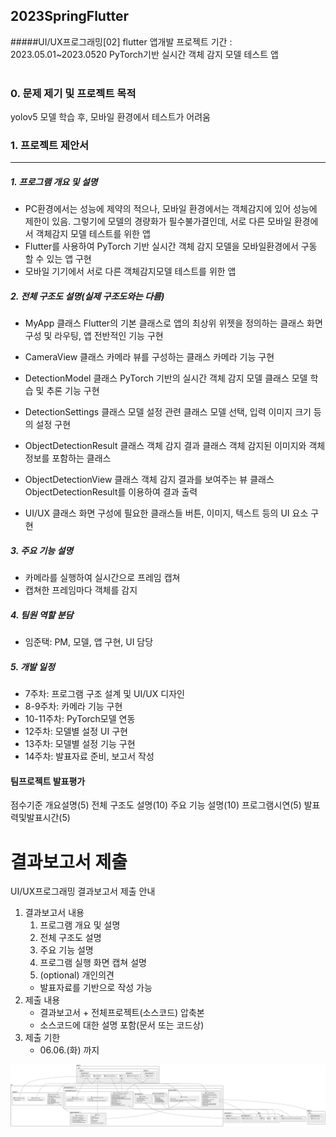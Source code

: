 ## 2023SpringFlutter 
#####UI/UX프로그래밍[02] flutter 앱개발 프로젝트
기간 : 2023.05.01~2023.0520
PyTorch기반 실시간 객체 감지 모델 테스트 앱 
<br><br>



### 0. 문제 제기 및 프로젝트 목적
yolov5 모델 학습 후, 모바일 환경에서 테스트가 어려움


### 1. 프로젝트 제안서
------------
##### 1. 프로그램 개요 및 설명
- PC환경에서는 성능에 제약의 적으나, 모바일 환경에서는 객체감지에 있어 성능에 제한이 있음. 그렇기에 모델의 경량화가 필수불가결인데, 서로 다른 모바일 환경에서 객체감지 모델 테스트를 위한 앱
- Flutter를 사용하여 PyTorch 기반 실시간 객체 감지 모델을 모바일환경에서 구동 할 수 있는 앱 구현
- 모바일 기기에서 서로 다른 객체감지모델 테스트를 위한 앱

##### 2. 전체 구조도 설명(실제 구조도와는 다름)
- MyApp 클래스
 Flutter의 기본 클래스로 앱의 최상위 위젯을 정의하는 클래스
 화면 구성 및 라우팅, 앱 전반적인 기능 구현

-  CameraView 클래스
카메라 뷰를 구성하는 클래스
카메라 기능 구현

- DetectionModel 클래스
PyTorch 기반의 실시간 객체 감지 모델 클래스
모델 학습 및 추론 기능 구현

- DetectionSettings 클래스
모델 설정 관련 클래스
모델 선택, 입력 이미지 크기 등의 설정 구현

- ObjectDetectionResult 클래스
객체 감지 결과 클래스
객체 감지된 이미지와 객체 정보를 포함하는 클래스

- ObjectDetectionView 클래스
객체 감지 결과를 보여주는 뷰 클래스
ObjectDetectionResult를 이용하여 결과 출력

- UI/UX 클래스
화면 구성에 필요한 클래스들
버튼, 이미지, 텍스트 등의 UI 요소 구현


























##### 3. 주요 기능 설명
- 카메라를 실행하여 실시간으로 프레임 캡쳐
- 캡쳐한 프레임마다 객체를 감지

##### 4. 팀원 역할 분담
- 임준택: PM, 모델, 앱 구현, UI 담당

##### 5. 개발 일정
- 7주차: 프로그램 구조 설계 및 UI/UX 디자인
- 8-9주차: 카메라 기능 구현
- 10-11주차: PyTorch모델 연동
- 12주차: 모델별 설정 UI 구현
- 13주차: 모델별 설정 기능 구현
- 14주차: 발표자료 준비, 보고서 작성










































#### 팀프로젝트 발표평가
  점수기준
  개요설명(5)	전체 구조도 설명(10)	주요 기능 설명(10)	프로그램시연(5)	발표력및발표시간(5)	

# 결과보고서 제출
UI/UX프로그래밍 결과보고서 제출 안내
1. 결과보고서 내용
	1. 프로그램 개요 및 설명
	2. 전체 구조도 설명
	3. 주요 기능 설명
	4. 프로그램 실행 화면 캡쳐 설명
	5. (optional) 개인의견
	- 발표자료를 기반으로 작성 가능
2. 제출 내용
	- 결과보고서 + 전체프로젝트(소스코드) 압축본
	- 소스코드에 대한 설명 포함(문서 또는 코드상)
3. 제출 기한
	- 06.06.(화) 까지



![](https://raw.githubusercontent.com/rage147-OwO/2023SpringFlutter/main/lLTDSzis4BthLs1qIYPL3proF78ioMxIshL7SfiZ1mHNCXeGu02W53NDVoy-O0PYH8vaDBbenBV0xiFk0nPugpIMkgdOI85675UWQanW1JMMM0k9icmq8WmhXSODpR8rQxG6UL_y3KGlG9jVAdYM5U9JlgFb1lJFfN6OPJFnwOFx7gFF8uJUB44rJ7Vc8UbGQvyB9kGbCdv0kVyMB8HWI3s9tG.svg?token=GHSAT0AAAAAAB5HKWBVV4VANPYMP25UYPIQZDKDOWA)

